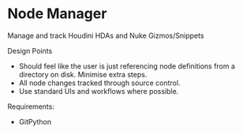 # Node Manager
Manage and track Houdini HDAs and Nuke Gizmos/Snippets

Design Points
- Should feel like the user is just referencing node definitions from a directory on disk. Minimise extra steps.
- All node changes tracked through source control.
- Use standard UIs and workflows where possible.

Requirements:
- GitPython